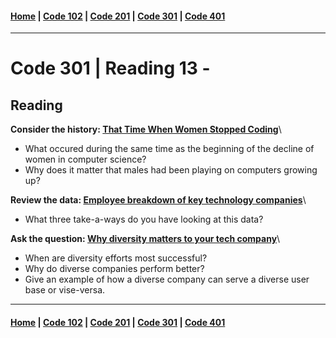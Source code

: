 #### [Home](../README.md) | [Code 102](../102main.md) | [Code 201](../201main.md) | [Code 301](../301main.md) | [Code 401](../401main.md)
***
# Code 301 | Reading 13 - 
## Reading
**Consider the history: [That Time When Women Stopped Coding](https://www.npr.org/sections/money/2014/10/21/357629765/when-women-stopped-coding)**\
- What occured during the same time as the beginning of the decline of women in computer science?
- Why does it matter that males had been playing on computers growing up?

**Review the data: [Employee breakdown of key technology companies](https://informationisbeautiful.net/visualizations/diversity-in-tech/)**\
- What three take-a-ways do you have looking at this data?

**Ask the question: [Why diversity matters to your tech company](https://www.usatoday.com/story/tech/columnist/2015/07/21/why-diversity-matters-your-tech-company/30419871/)**\
- When are diversity efforts most successful?
- Why do diverse companies perform better?
- Give an example of how a diverse company can serve a diverse user base or vise-versa.

***
#### [Home](../README.md) | [Code 102](../102main.md) | [Code 201](../201main.md) | [Code 301](../301main.md) | [Code 401](../401main.md)